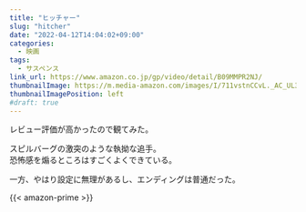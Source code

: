 ```yaml
---
title: "ヒッチャー"
slug: "hitcher"
date: "2022-04-12T14:04:02+09:00"
categories:
  - 映画
tags:
  - サスペンス
link_url: https://www.amazon.co.jp/gp/video/detail/B09MMPR2NJ/
thumbnailImage: https://m.media-amazon.com/images/I/711vstnCCvL._AC_UL320_.jpg
thumbnailImagePosition: left
#draft: true
---
```

レビュー評価が高かったので観てみた。
<!--more-->
スピルバーグの激突のような執拗な追手。  
恐怖感を煽るところはすごくよくできている。

一方、やはり設定に無理があるし、エンディングは普通だった。

{{< amazon-prime >}}
